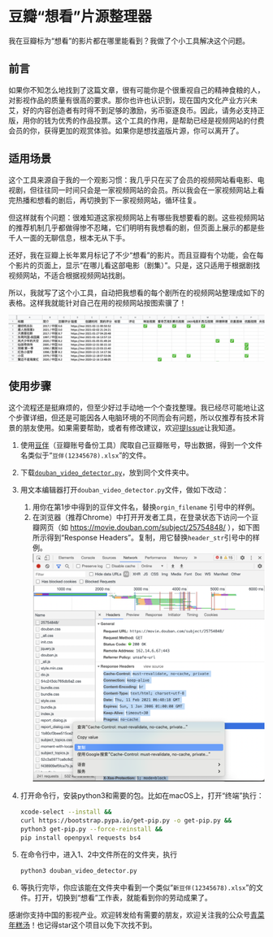 # 豆瓣“想看”片源整理器
我在豆瓣标为“想看”的影片都在哪里能看到？我做了个小工具解决这个问题。

## 前言

如果你不知怎么地找到了这篇文章，很有可能你是个很重视自己的精神食粮的人，对影视作品的质量有很高的要求。那你也许也认识到，现在国内文化产业方兴未艾，好的内容创造者有时得不到足够的激励，劣币驱逐良币。因此，请务必支持正版，用你的钱为优秀的作品投票。这个工具的作用，是帮助已经是视频网站的付费会员的你，获得更加的观赏体验。如果你是想找盗版片源，你可以离开了。

## 适用场景

这个工具来源自于我的一个观影习惯：我几乎只在买了会员的视频网站看电影、电视剧，但往往同一时间只会是一家视频网站的会员。所以我会在一家视频网站上看完热播和想看的剧后，再切换到下一家视频网站，循环往复。

但这样就有个问题：很难知道这家视频网站上有哪些我想要看的剧。这些视频网站的推荐机制几乎都做得惨不忍睹，它们明明有我想看的剧，但页面上展示的都是些千人一面的无聊信息，根本无从下手。

还好，我在豆瓣上长年累月标记了不少“想看”的影片。而且豆瓣有个功能，会在每个影片的页面上，显示“在哪儿看这部电影（剧集）”。只是，这只适用于根据剧找视频网站，不适合根据视频网站找剧。

所以，我就写了这个小工具，自动把我想看的每个剧所在的视频网站整理成如下的表格。这样我就能针对自己在用的视频网站按图索骥了！

![](pics/1.png)

## 使用步骤

这个流程还是挺麻烦的，但至少好过手动地一个个查找整理。我已经尽可能地让这个步骤详细，但还是可能因各人电脑环境的不同而会有问题，所以仅推荐有技术背景的朋友使用。如果需要帮助，或者有修改建议，欢迎[提Issue](https://github.com/nblintao/douban-video-detector/issues/new/choose)让我知道。

1. 使用[豆伴](https://blog.doufen.org/posts/tofu-user-guide/)（豆瓣账号备份工具）爬取自己豆瓣账号，导出数据，得到一个文件名类似于“`豆伴(12345678).xlsx`”的文件。

2. 下载[`douban_video_detector.py`](https://github.com/nblintao/douban-video-detector/blob/main/douban_video_detector.py)，放到同个文件夹中。

3. 用文本编辑器打开`douban_video_detector.py`文件，做如下改动：

    1. 用你在第1步中得到的豆伴文件名，替换`orgin_filename` 引号中的样例。
    2. 在浏览器（推荐Chrome）中打开开发者工具，在登录状态下访问一个豆瓣网页（如 https://movie.douban.com/subject/25754848/ ），如下图所示得到“Response Headers”。复制，用它替换`header_str`引号中的样例。![](pics/2.png)

4. 打开命令行，安装python3和需要的包。比如在macOS上，打开“终端”执行：

    ```sh
    xcode-select --install &&
    curl https://bootstrap.pypa.io/get-pip.py -o get-pip.py &&
    python3 get-pip.py --force-reinstall &&
    pip install openpyxl requests bs4
    ```

5. 在命令行中，进入1、2中文件所在的文件夹，执行
    ```sh
    python3 douban_video_detector.py
    ```
6. 等执行完毕，你应该能在文件夹中看到一个类似“`新豆伴(12345678).xlsx`”的文件。打开，切换到“想看”工作表，就能看到你的劳动成果了。



感谢你支持中国的影视产业。欢迎转发给有需要的朋友，欢迎关注我的公众号[青菜年糕汤](https://qcngt.com)！也记得star这个项目以免下次找不到。
